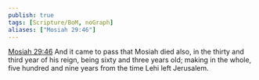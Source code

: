 ```yaml
---
publish: true
tags: [Scripture/BoM, noGraph]
aliases: ["Mosiah 29:46"]
---
```

[Mosiah 29:46](https://churchofjesuschrist.org/study/scriptures/bofm/mosiah/29?lang=eng&id=p46#p46) And it came to pass that Mosiah died also, in the thirty and third year of his reign, being sixty and three years old; making in the whole, five hundred and nine years from the time Lehi left Jerusalem.
